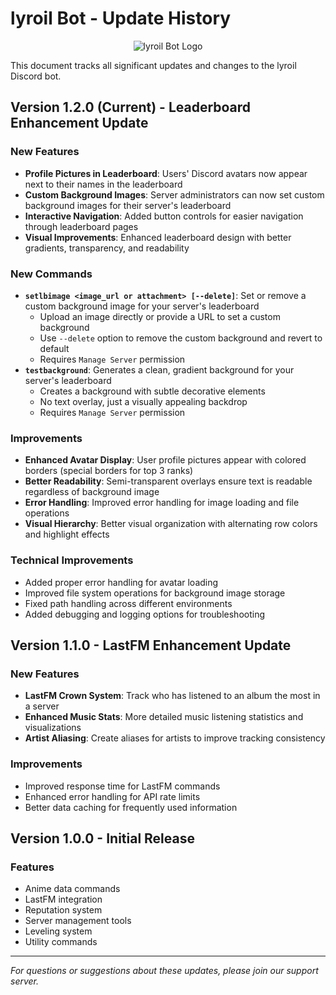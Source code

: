 # lyroil Bot - Update History


<p align="center">
  <img src="https://github.com/user-attachments/assets/aa53442b-ec5f-45f7-aed2-77b062f67941" alt="lyroil Bot Logo">
</p>



This document tracks all significant updates and changes to the lyroil Discord bot.

## Version 1.2.0 (Current) - Leaderboard Enhancement Update

### New Features
- **Profile Pictures in Leaderboard**: Users' Discord avatars now appear next to their names in the leaderboard
- **Custom Background Images**: Server administrators can now set custom background images for their server's leaderboard
- **Interactive Navigation**: Added button controls for easier navigation through leaderboard pages
- **Visual Improvements**: Enhanced leaderboard design with better gradients, transparency, and readability

### New Commands
- **`setlbimage <image_url or attachment> [--delete]`**: Set or remove a custom background image for your server's leaderboard
  - Upload an image directly or provide a URL to set a custom background
  - Use `--delete` option to remove the custom background and revert to default
  - Requires `Manage Server` permission
- **`testbackground`**: Generates a clean, gradient background for your server's leaderboard
  - Creates a background with subtle decorative elements
  - No text overlay, just a visually appealing backdrop
  - Requires `Manage Server` permission

### Improvements
- **Enhanced Avatar Display**: User profile pictures appear with colored borders (special borders for top 3 ranks)
- **Better Readability**: Semi-transparent overlays ensure text is readable regardless of background image
- **Error Handling**: Improved error handling for image loading and file operations
- **Visual Hierarchy**: Better visual organization with alternating row colors and highlight effects

### Technical Improvements
- Added proper error handling for avatar loading
- Improved file system operations for background image storage
- Fixed path handling across different environments
- Added debugging and logging options for troubleshooting

## Version 1.1.0 - LastFM Enhancement Update

### New Features
- **LastFM Crown System**: Track who has listened to an album the most in a server
- **Enhanced Music Stats**: More detailed music listening statistics and visualizations
- **Artist Aliasing**: Create aliases for artists to improve tracking consistency

### Improvements
- Improved response time for LastFM commands
- Enhanced error handling for API rate limits
- Better data caching for frequently used information

## Version 1.0.0 - Initial Release

### Features
- Anime data commands
- LastFM integration
- Reputation system
- Server management tools
- Leveling system
- Utility commands

---

*For questions or suggestions about these updates, please join our support server.* 
